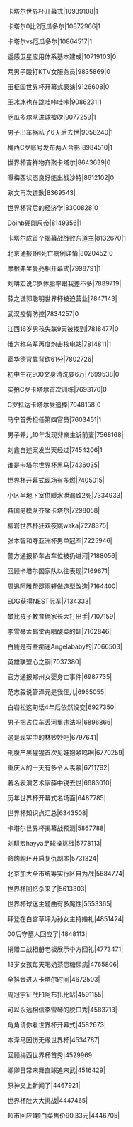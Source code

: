 卡塔尔世界杯开幕式|10939108|1

卡塔尔0比2厄瓜多尔|10872966|1

卡塔尔vs厄瓜多尔|10864517|1

遥感卫星应用体系基本建成|10719103|0

两男子殴打KTV女服务员|9835869|0

田柾国世界杯开幕式表演|9126608|0

王冰冰也在跳哇咔哇咔|9086231|1

厄瓜多尔队进球被吹|9077259|1

男子出车祸私了6天后去世|9058240|1

梅西C罗账号发布两人合影|8984510|1

世界杯吉祥物齐聚卡塔尔|8643639|0

曝梅西状态良好能出战沙特|8612102|0

欧文再次道歉|8369543|

世界杯背后的经济学|8300828|0

Doinb硬刚尺帝|8149356|1

卡塔尔成首个揭幕战战败东道主|8132670|1

北京通报1例死亡病例详情|8020452|0

摩根弗里曼亮相开幕式|7998791|1

刘畊宏说C罗体脂率跟我差不多|7889719|

薛之谦郭聪明世界杯被迫营业|7847143|

武汉疫情防控|7834257|0

江西16岁男孩失联9天被找到|7818477|0

俄方称乌军再度炮击核电站|7814811|1

霍华德背靠背砍61分|7802726|

初中生花900文身清洗要6万|7699538|0

实拍C罗卡塔尔首次训练|7693170|0

C罗抵达卡塔尔受追捧|7648158|0

马宁首秀担任第四官员|7603451|1

男子养儿10年发现非亲生诉前妻|7568168|

刘鑫自述案发当天经过|7454206|1

谁是卡塔尔世界杯黑马|7436035|

世界杯开幕式现场有多燃|7405015|

小区半地下室供暖水泄漏致2死|7334933|

各国男模队齐聚卡塔尔|7298058|

柳岩世界杯狂欢夜跳waka|7278375|

张本智和夺亚洲杯男单冠军|7225946|

警方通报轿车占车位被扔进河|7188056|

回顾卡塔尔国家队以往表现|7169671|

周迅阿雅帮邵雨轩做造型改造|7164400|

EDG获得NEST冠军|7134333|

攀比孩子教育俩家长大打出手|7107159|

李雪琴孟鹤堂再唱酸菜的缸|7102846|

白鹿是有些痴迷Angelababy的|7066503|

英雄联盟心之钢|7037380|

官方通报郑州女婴身亡事件|6987735|

范志毅说管泽元是我侄儿|6965055|

白岩松这句话4年后依然没变|6927350|

男子把占位车丢河里违法吗|6896866|

这是现实中的林妙妙吧|6797641|

剖腹产黑猩猩首次见娃抱紧呜咽|6770259|

重庆人的一天有多令人羡慕|6711792|

著名表演艺术家薛中锐去世|6683010|

历年世界杯开幕式名场面|6487785|

世界杯知识点汇总|6343508|

卡塔尔世界杯揭幕战预测|5867788|

刘畊宏hayya足球操挑战|5778113|

命韵峋环开启复仇副本|5731324|

北京加大全市统筹实行区自为战|5684774|

世界杯回忆杀来了|5613303|

世界杯球迷主题曲有多魔性|5553365|

拜登在白宫草坪为孙女主持婚礼|4851424|

00后守墓人回应了|4848113|

捐赠二战相册老板展示中方回礼|4773471|

13岁女孩每天喝奶茶患糖尿病|4765806|

全抖音进入卡塔尔时间|4672503|

周冠宇征战F1阿布扎比站|4591155|

可以永远相信李雪琴的脱口秀|4583713|

角角请你看世界杯开幕式|4582673|

本泽马因伤无缘世界杯|4534787|

回顾梅西世界杯首秀|4529969|

卿卿日常宋舞直球追宋武|4516429|

原神又上新闻了|4467921|

世界杯肚大大挑战|4447465|

超市回应1颗白菜售价90.33元|4446705|


